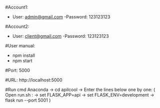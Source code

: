 #Account1:

- User: admin@gmail.com
  -Password: 123123123

#Account2:

- User: client@gmail.com
  -Password: 123123123

#User manual:

- npm install
- npm start

#Port: 5000

#URL: http://localhost:5000

#Run cmd Anaconda -> cd apiIcool -> Enter the lines below one by one:
( Open run.sh :
-> set FLASK_APP=api
-> set FLASK_ENV=development
-> flask run --port 5001 )
